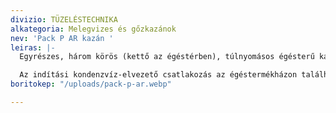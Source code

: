 ```yaml
---
divizio: TÜZELÉSTECHNIKA
alkategoria: Melegvizes és gőzkazánok
nev: 'Pack P AR kazán '
leiras: |-
  Egyrészes, három körös (kettő az égéstérben), túlnyomásos égésterű kazán, nagy, fordított lángú tűztérrel felszerelve.

  Az indítási kondenzvíz-elvezető csatlakozás az égéstermékházon található. A kazánon belül egy belső vízút került kiépítésre az elülső oldal hűtésére és a hátulsó rész hőmérsékletének emelésére az induló kondenzátum csökkentése érdekében.
boritokep: "/uploads/pack-p-ar.webp"

---
```

